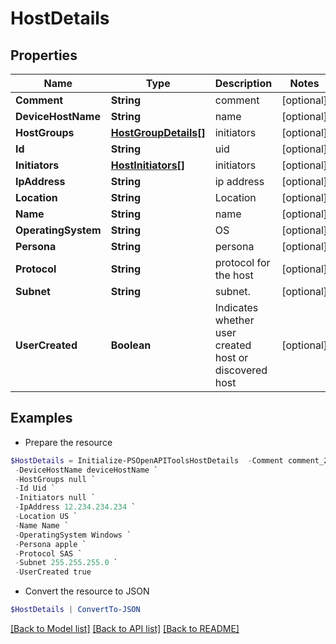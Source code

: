 # HostDetails
## Properties

Name | Type | Description | Notes
------------ | ------------- | ------------- | -------------
**Comment** | **String** | comment | [optional] 
**DeviceHostName** | **String** | name | [optional] 
**HostGroups** | [**HostGroupDetails[]**](HostGroupDetails.md) | initiators | [optional] 
**Id** | **String** | uid | [optional] 
**Initiators** | [**HostInitiators[]**](HostInitiators.md) | initiators | [optional] 
**IpAddress** | **String** | ip address | [optional] 
**Location** | **String** | Location | [optional] 
**Name** | **String** | name | [optional] 
**OperatingSystem** | **String** | OS | [optional] 
**Persona** | **String** | persona | [optional] 
**Protocol** | **String** | protocol for the host | [optional] 
**Subnet** | **String** | subnet. | [optional] 
**UserCreated** | **Boolean** | Indicates whether user created host or discovered host | [optional] 

## Examples

- Prepare the resource
```powershell
$HostDetails = Initialize-PSOpenAPIToolsHostDetails  -Comment comment_2 `
 -DeviceHostName deviceHostName `
 -HostGroups null `
 -Id Uid `
 -Initiators null `
 -IpAddress 12.234.234.234 `
 -Location US `
 -Name Name `
 -OperatingSystem Windows `
 -Persona apple `
 -Protocol SAS `
 -Subnet 255.255.255.0 `
 -UserCreated true
```

- Convert the resource to JSON
```powershell
$HostDetails | ConvertTo-JSON
```

[[Back to Model list]](../README.md#documentation-for-models) [[Back to API list]](../README.md#documentation-for-api-endpoints) [[Back to README]](../README.md)

